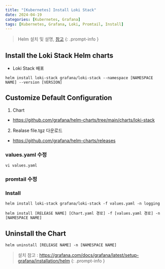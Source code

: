 ```yaml
---
title: "[Kubernetes] Install Loki Stack"
date: 2024-04-19
categories: [Kubernetes, Grafana]
tags: [Kubernetes, Grafana, Loki, Promtail, Install]
---
```


> Helm 설치 및 설명, [참고](https://kyungryeol-yoon.github.io/posts/kubernetes-install-helm/)
{: .prompt-info }

## Install the Loki Stack Helm charts
- Loki Stack 배포
```shell
helm install loki-stack grafana/loki-stack --namespace [NAMESPACE NAME] --version [VERSION]
```

## Customize Default Configuration
1. Chart
  - https://github.com/grafana/helm-charts/tree/main/charts/loki-stack

2. Realase file.tgz 다운로드
  - https://github.com/grafana/helm-charts/releases

### values.yaml 수정
```shell
vi values.yaml
```

### promtail 수정

### Install
```shell
helm install loki-stack grafana/loki-stack -f values.yaml -n logging
```

```shell
helm install [RELEASE NAME] [Chart.yaml 경로] -f [values.yaml 경로] -n [NAMESPACE NAME]
```

## Uninstall the Chart
```shell
helm uninstall [RELEASE NAME] -n [NAMESPACE NAME]
```

> 설치 참고 : https://grafana.com/docs/grafana/latest/setup-grafana/installation/helm
{: .prompt-info }